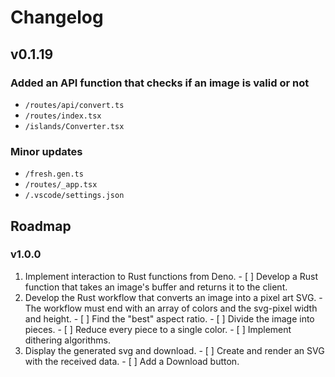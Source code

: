 # Changelog

## v0.1.19

### Added an API function that checks if an image is valid or not
  - `/routes/api/convert.ts`
  - `/routes/index.tsx`
  - `/islands/Converter.tsx`

### Minor updates
  - `/fresh.gen.ts`
  - `/routes/_app.tsx`
  - `/.vscode/settings.json`

## Roadmap

### v1.0.0

  1. Implement interaction to Rust functions from Deno.
    - [ ] Develop a Rust function that takes an image's buffer and returns it to the client.
  2. Develop the Rust workflow that converts an image into a pixel art SVG.
    - The workflow must end with an array of colors and the svg-pixel width and height.
    - [ ] Find the "best" aspect ratio.
    - [ ] Divide the image into pieces.
    - [ ] Reduce every piece to a single color.
    - [ ] Implement dithering algorithms.
  3. Display the generated svg and download.
    - [ ] Create and render an SVG with the received data.
    - [ ] Add a Download button.
